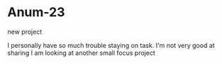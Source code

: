 # Anum-23
new project

I personally have so much trouble staying on task.
I'm not very good at sharing
I am looking at another small focus project
